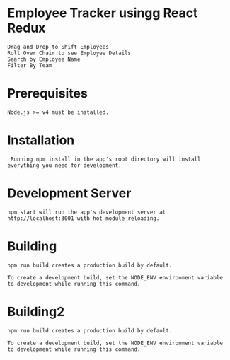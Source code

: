 # Employee Tracker usingg React Redux

    Drag and Drop to Shift Employees
    Roll Over Chair to see Employee Details
    Search by Employee Name
    Filter By Team

# Prerequisites
    Node.js >= v4 must be installed.

# Installation
     Running npm install in the app's root directory will install everything you need for development.

# Development Server
    npm start will run the app's development server at http://localhost:3001 with hot module reloading.

# Building
    npm run build creates a production build by default.

    To create a development build, set the NODE_ENV environment variable to development while running this command.
    
    
# Building2
    npm run build creates a production build by default.

    To create a development build, set the NODE_ENV environment variable to development while running this command.

